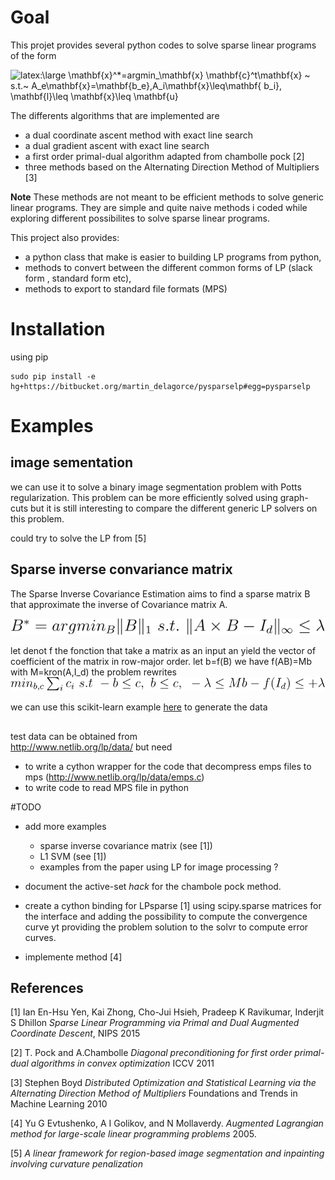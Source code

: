 # Goal

This projet provides several python codes to solve sparse linear programs of the form

![latex:\large $\mathbf{x}^*=argmin_\mathbf{x} \mathbf{c}^t\mathbf{x} ~  s.t.~  A_e\mathbf{x}=\mathbf{b_e},A_i\mathbf{x}\leq\mathbf{ b_i}, \mathbf{l}\leq \mathbf{x}\leq \mathbf{u}$ ](./images/LPproblem.svg)


The differents algorithms that are implemented are 

* a dual coordinate ascent method with exact line search 
* a dual gradient ascent with exact line search
* a first order primal-dual algorithm adapted from chambolle pock [2]
* three methods based on the Alternating Direction Method of Multipliers [3]

**Note** These methods are not meant to be efficient methods to solve generic linear programs. They are simple and quite naive methods i coded while exploring different possibilites to solve sparse linear programs.


This project also provides: 

* a python class that  make is easier to building LP programs from python, 
* methods to convert between the different common forms of LP (slack form , standard form etc), 
* methods to export to standard file formats (MPS)

# Installation


using pip

	sudo pip install -e hg+https://bitbucket.org/martin_delagorce/pysparselp#egg=pysparselp

# Examples

## image sementation
we can use it to solve a binary image segmentation problem with Potts regularization.
This problem can be more efficiently solved using graph-cuts but it is still interesting to compare the different generic LP solvers on this problem. 

could try to solve the LP from [5]

## Sparse inverse convariance matrix 
 
The Sparse Inverse Covariance Estimation aims to find
a sparse matrix B that approximate the inverse of Covariance matrix A.

![latex:\large $B^*=argmin_B \|B\|_1~ s.t.~ \|A\times B-I_d\|_\infty\leq \lambda$](./images/sparse_inv_covariance.svg)

let denot f the fonction that take a matrix as an input an yield the vector of coefficient of the matrix in  row-major order.
let b=f(B) we have f(AB)=Mb with M=kron(A,I_d)
the problem rewrites
![latex: \large $ min_{b,c} \sum_i c_i ~s.t~ -b\leq c,~b\leq c,~-\lambda\leq M b-f(I_d)\leq +\lambda$](./images/lp_sparse_inv_covariance.svg)


we can use this scikit-learn example [here](http://scikit-learn.org/stable/auto_examples/covariance/plot_sparse_cov.html) to generate the data 

##
test data can be obtained from  
http://www.netlib.org/lp/data/
but need 
- to write a cython wrapper for the code that decompress emps files to mps (http://www.netlib.org/lp/data/emps.c)
- to write code to read MPS file in python



#TODO

* add more examples 
	* sparse inverse covariance matrix (see [1])
	* L1 SVM (see [1])
	* examples from the paper using LP for image processing ? 

* document the active-set *hack* for the chambole pock method.


* create a cython binding for LPsparse [1] using scipy.sparse matrices for the interface and adding the possibility to compute the convergence curve yt providing the problem solution to the solvr to compute error curves.

* implemente method [4]

## References

[1] Ian En-Hsu Yen,  Kai Zhong,  Cho-Jui Hsieh, Pradeep K Ravikumar, Inderjit S Dhillon *Sparse Linear Programming via Primal and Dual Augmented Coordinate Descent*, NIPS 2015

[2] T. Pock and A.Chambolle *Diagonal preconditioning for first order primal-dual algorithms in convex optimization*  ICCV 2011

[3]  Stephen Boyd *Distributed Optimization and Statistical Learning via the Alternating Direction Method of Multipliers*  Foundations and Trends in Machine Learning 2010

[4] Yu G Evtushenko, A I Golikov, and N Mollaverdy. *Augmented
Lagrangian method for large-scale linear programming problems*  2005.

[5] *A linear framework for region-based image segmentation
and inpainting involving curvature penalization*